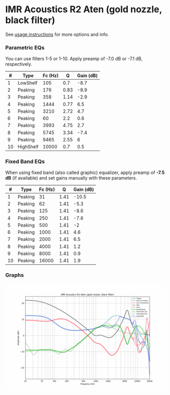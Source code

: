 # IMR Acoustics R2 Aten (gold nozzle, black filter)
See [usage instructions](https://github.com/jaakkopasanen/AutoEq#usage) for more options and info.

### Parametric EQs
You can use filters 1-5 or 1-10. Apply preamp of -7.0 dB or -7.1 dB, respectively.

|   # | Type      |   Fc (Hz) |    Q |   Gain (dB) |
|-----|-----------|-----------|------|-------------|
|   1 | LowShelf  |       105 | 0.7  |        -8.7 |
|   2 | Peaking   |       176 | 0.83 |        -8.9 |
|   3 | Peaking   |       358 | 1.14 |        -2.9 |
|   4 | Peaking   |      1444 | 0.77 |         6.5 |
|   5 | Peaking   |      3210 | 2.72 |         4.7 |
|   6 | Peaking   |        60 | 2.2  |         0.6 |
|   7 | Peaking   |      3993 | 4.75 |         2.7 |
|   8 | Peaking   |      5745 | 3.34 |        -7.4 |
|   9 | Peaking   |      9465 | 2.55 |         6   |
|  10 | HighShelf |     10000 | 0.7  |         0.5 |

### Fixed Band EQs
When using fixed band (also called graphic) equalizer, apply preamp of **-7.5 dB** (if available) and set gains manually with these parameters.

|   # | Type    |   Fc (Hz) |    Q |   Gain (dB) |
|-----|---------|-----------|------|-------------|
|   1 | Peaking |        31 | 1.41 |       -10.5 |
|   2 | Peaking |        62 | 1.41 |        -5.3 |
|   3 | Peaking |       125 | 1.41 |        -8.6 |
|   4 | Peaking |       250 | 1.41 |        -7.6 |
|   5 | Peaking |       500 | 1.41 |        -2   |
|   6 | Peaking |      1000 | 1.41 |         4.6 |
|   7 | Peaking |      2000 | 1.41 |         6.5 |
|   8 | Peaking |      4000 | 1.41 |         1.2 |
|   9 | Peaking |      8000 | 1.41 |         0.9 |
|  10 | Peaking |     16000 | 1.41 |         1.9 |

### Graphs
![](./IMR%20Acoustics%20R2%20Aten%20(gold%20nozzle,%20black%20filter).png)

